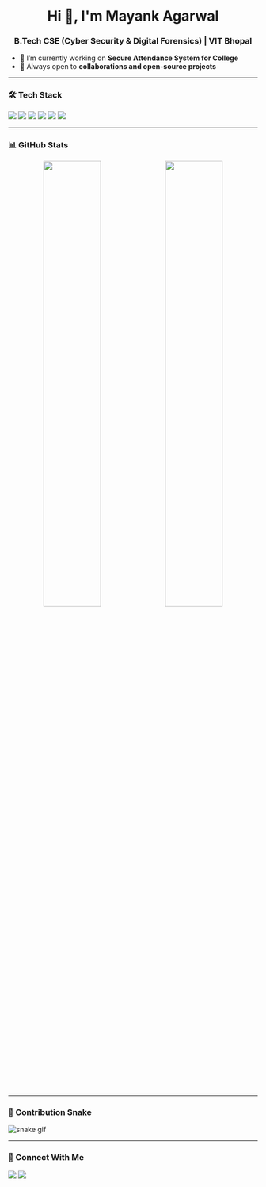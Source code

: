 <h1 align="center">Hi 👋, I'm Mayank Agarwal</h1>
<h3 align="center">B.Tech CSE (Cyber Security & Digital Forensics) | VIT Bhopal</h3>

- 🔭 I’m currently working on **Secure Attendance System for College**
- 👯 Always open to **collaborations and open-source projects**

---

### 🛠️ Tech Stack
<p align="left">
  <img src="https://img.shields.io/badge/C++-00599C?style=for-the-badge&logo=cplusplus&logoColor=white"/>
  <img src="https://img.shields.io/badge/C-00599C?style=for-the-badge&logo=c&logoColor=white"/>
  <img src="https://img.shields.io/badge/Python-FFD43B?style=for-the-badge&logo=python&logoColor=darkgreen"/>
  <img src="https://img.shields.io/badge/JavaScript-F7DF1E?style=for-the-badge&logo=javascript&logoColor=black"/>
  <img src="https://img.shields.io/badge/HTML-E34F26?style=for-the-badge&logo=html5&logoColor=white"/>
  <img src="https://img.shields.io/badge/CSS-1572B6?style=for-the-badge&logo=css3&logoColor=white"/>
</p>

---

### 📊 GitHub Stats

<p align="center">
  <img width="48%" src="https://github-readme-stats.vercel.app/api?username=mayank-agarwal27&show_icons=true&theme=radical" />
  <img width="48%" src="https://github-readme-streak-stats.herokuapp.com?user=mayank-agarwal27&theme=radical"/>
</p>

---

### 🐍 Contribution Snake
![snake gif](https://raw.githubusercontent.com/mayank-agarwal27/mayank-agarwal27/output/github-contribution-grid-snake.svg)

---

### 🔗 Connect With Me
<p>
  <a href="https://www.linkedin.com/in/mayank-agarwal27" target="blank"><img src="https://img.shields.io/badge/LinkedIn-blue?style=for-the-badge&logo=linkedin&logoColor=white"/></a>
  <a href="mailto:mayank@example.com"><img src="https://img.shields.io/badge/Gmail-red?style=for-the-badge&logo=gmail&logoColor=white"/></a>
</p>
